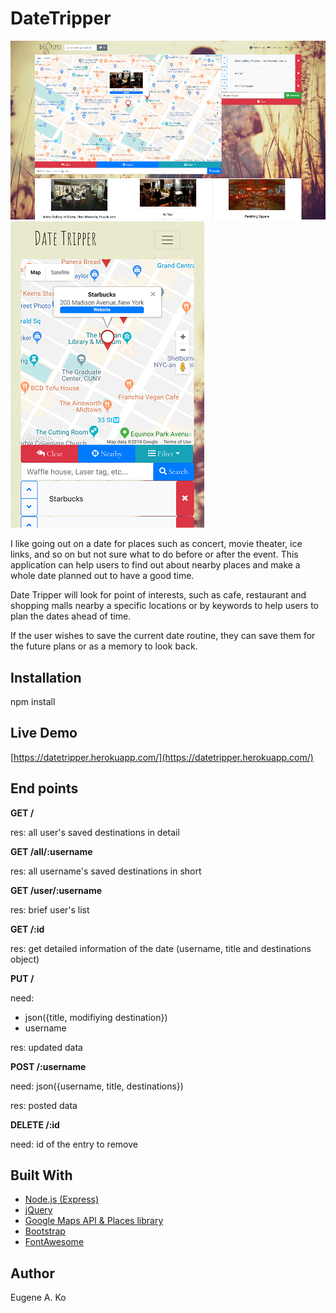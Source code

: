 # DateTripper

![desktop](https://github.com/eako0508/DateTripper/blob/master/img/Screenshots/desktop/adding_places_desktop.png)
![mobile](https://github.com/eako0508/DateTripper/blob/master/img/Screenshots/mobile/mobile_demo.PNG)

I like going out on a date for places such as concert, movie theater, ice links, and so on but not sure what to do before or after the event.  This application can help users to find out about nearby places and make a whole date planned out to have a good time.

Date Tripper will look for point of interests, such as cafe, restaurant and shopping malls nearby a specific locations or by keywords to help users to plan the dates ahead of time.

If the user wishes to save the current date routine, they can save them for the future plans or as a memory to look back.


## Installation

npm install


## Live Demo

[https://datetripper.herokuapp.com/](https://datetripper.herokuapp.com/)





## End points

**GET /**

res: all user's saved destinations in detail

**GET /all/:username**

res: all username's saved destinations in short

**GET /user/:username**

res: brief user's list


**GET /:id**

res: get detailed information of the date
(username, title and destinations object)


**PUT /**

need: 

 - json({title, modifiying destination})
 - username
 
res: updated data


**POST /:username**

need: json({username, title, destinations})

res: posted data


**DELETE /:id**

need: id of the entry to remove


## Built With
- [Node.js (Express)](https://expressjs.com/)
- [jQuery](https://jquery.com/)
- [Google Maps API & Places library](https://developers.google.com/maps/documentation/javascript/tutorial)
- [Bootstrap](https://getbootstrap.com/)
- [FontAwesome](https://fontawesome.com/)


## Author

Eugene A. Ko
